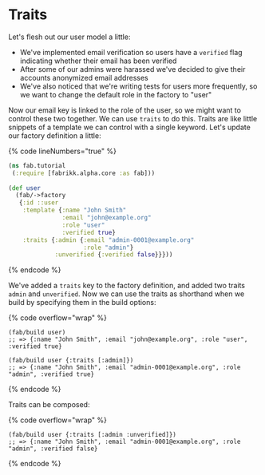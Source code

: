 # Traits

Let's flesh out our user model a little:&#x20;

* We've implemented email verification so users have a `verified` flag indicating whether their email has been verified&#x20;
* After some of our admins were harassed we've decided to give their accounts anonymized email addresses
* We've also noticed that we're writing tests for users more frequently, so we want to change the default role in the factory to "user"

Now our email key is linked to the role of the user, so we might want to control these two together. We can use `traits` to do this. Traits are like little snippets of a template we can control with a single keyword. Let's update our factory definition a little:

{% code lineNumbers="true" %}
```clojure
(ns fab.tutorial
 (:require [fabrikk.alpha.core :as fab]))
 
(def user
  (fab/->factory
   {:id ::user
    :template {:name "John Smith"
               :email "john@example.org"
               :role "user"
               :verified true}
    :traits {:admin {:email "admin-0001@example.org"
                     :role "admin"}
             :unverified {:verified false}}}))
```
{% endcode %}

We've added a `traits` key to the factory definition, and added two traits `admin` and `unverified`. Now we can use the traits as shorthand when we build by specifying them in the build options:

{% code overflow="wrap" %}
```
(fab/build user)
;; => {:name "John Smith", :email "john@example.org", :role "user", :verified true}

(fab/build user {:traits [:admin]})
;; => {:name "John Smith", :email "admin-0001@example.org", :role "admin", :verified true}
```
{% endcode %}

Traits can be composed:

{% code overflow="wrap" %}
```
(fab/build user {:traits [:admin :unverified]})
;; => {:name "John Smith", :email "admin-0001@example.org", :role "admin", :verified false}
```
{% endcode %}
